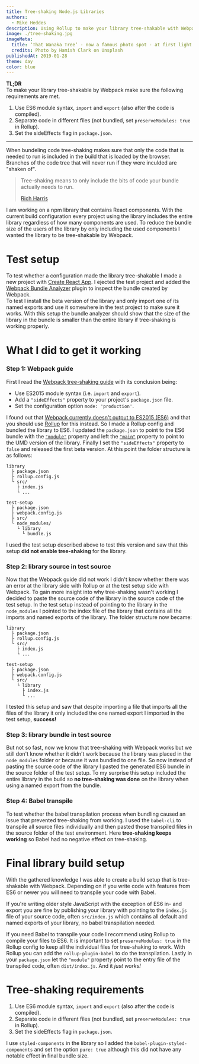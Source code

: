 ```yaml
---
title: Tree-shaking Node.js Libraries
authors:
  - Mike Heddes
description: Using Rollup to make your library tree-shakable with Webpack
image: ./tree-shaking.jpg
imageMeta:
  title: ‘That Wanaka Tree’ - now a famous photo spot - at first light on the last day of winter. Serene and picturesque.
  credits: Photo by Hamish Clark on Unsplash
publishedAt: 2019-01-28
theme: day
color: blue
---
```


**TL;DR**<br/>
To make your library tree-shakable by Webpack make sure the following requirements are met.
1. Use ES6 module syntax, `import` and `export` (also after the code is compiled).
2. Separate code in different files (not bundled, set `preserveModules: true` in Rollup).
3. Set the sideEffects flag in `package.json`.

---

When bundeling code tree-shaking makes sure that only the code that is needed to run is included in the build that is loaded by the browser. Branches of the code tree that will never run if they were inculded are "shaken of".

> Tree-shaking means to only include the bits of code your bundle actually needs to run.
>
> [Rich Harris](https://medium.com/@Rich_Harris/tree-shaking-versus-dead-code-elimination-d3765df85c80)


I am working on a npm library that contains React components. With the current build configuration every project using the library includes the entire library regardless of how many components are used. To reduce the bundle size of the users of the library by only including the used components I wanted the library to be tree-shakable by Webpack.

# Test setup
To test whether a configuration made the library tree-shakable I made a new project with [Create React App](https://github.com/facebook/create-react-app). I ejected the test project and added the [Webpack Bundle Analyzer](https://github.com/webpack-contrib/webpack-bundle-analyzer) plugin to inspect the bundle created by Webpack.<br/>To test I install the beta version of the library and only import one of its named exports and use it somewhere in the test project to make sure it works. With this setup the bundle analyzer should show that the size of the library in the bundle is smaller than the entire library if tree-shaking is working properly.


# What I did to get it working
### Step 1: Webpack guide
First I read the [Webpack tree-shaking guide](https://webpack.js.org/guides/tree-shaking/) with its conclusion being:

- Use ES2015 module syntax (i.e. `import` and `export`).
- Add a `"sideEffects"` property to your project's `package.json` file.
- Set the configuration option `mode: 'production'`.

I found out that [Webpack currently doesn't output to ES2015 (ES6)](https://stackoverflow.com/questions/50058680/use-webpack-to-output-es6) and that you should use [Rollup](https://rollupjs.org) for this instead. So I made a Rollup config and bundled the library to ES6. I updated the `package.json` to point to the ES6 bundle with the [`"module"`](https://stackoverflow.com/questions/42708484/what-is-the-module-package-json-field-for/42817320) property and left the [`"main"`](https://docs.npmjs.com/files/package.json#main) property to point to the UMD version of the library. Finally I set the `"sideEffects"` property to `false` and released the first beta version. At this point the folder structure is as follows:

```
library
  ├ package.json
  ├ rollup.config.js
  └ src/
    ├ index.js
    └ ...

test-setup
  ├ package.json
  ├ webpack.config.js
  ├ src/
  └ node_modules/
    └ library
      └ bundle.js
```

I used the test setup described above to test this version and saw that this setup **did not enable tree-shaking** for the library.

### Step 2: library source in test source
Now that the Webpack guide did not work I didn't know whether there was an error at the library side with Rollup or at the test setup side with Webpack. To gain more insight into why tree-shaking wasn't working I decided to paste the source code of the library in the source code of the test setup. In the test setup instead of pointing to the library in the `node_modules` I pointed to the index file of the library that contains all the imports and named exports of the library. The folder structure now became:

```
library
  ├ package.json
  ├ rollup.config.js
  └ src/
    ├ index.js
    └ ...

test-setup
  ├ package.json
  ├ webpack.config.js
  └ src/
    └ library
      ├ index.js
      └ ...
```

I tested this setup and saw that despite importing a file that imports all the files of the library it only included the one named export I imported in the test setup, **success!**

### Step 3: library bundle in test source
But not so fast, now we know that tree-shaking with Webpack works but we still don't know whether it didn't work because the library was placed in the `node_modules` folder or because it was bundled to one file. So now instead of pasting the source code of the library I pasted the generated ES6 bundle in the source folder of the test setup. To my surprise this setup included the entire library in the build so **no tree-shaking was done** on the library when using a named export from the bundle.

### Step 4: Babel transpile
To test whether the babel transpilation process when bundling caused an issue that prevented tree-shaking from working. I used the `babel-cli` to transpile all source files individually and then pasted those transpiled files in the source folder of the test environment. Here **tree-shaking keeps working** so Babel had no negative effect on tree-shaking.

# Final library build setup
With the gathered knowledge I was able to create a build setup that is tree-shakable with Webpack. Depending on if you write code with features from ES6 or newer you will need to transpile your code with Babel.

If you're writing older style JavaScript with the exception of ES6 in- and export you are fine by publishing your library with pointing to the `index.js` file of your source code, often `src/index.js` which contains all default and named exports of your library, no babel transpilation needed.

If you need Babel to transpile your code I recommend using Rollup to compile your files to ES6. It is important to set `preserveModules: true` in the Rollup config to keep all the individual files for tree-shaking to work. With Rollup you can add the `rollup-plugin-babel` to do the transpilation. Lastly in your `package.json` let the `"module"` property point to the entry file of the transpiled code, often `dist/index.js`. And it *just works!*

# Tree-shaking requirements
1. Use ES6 module syntax, `import` and `export` (also after the code is compiled).
2. Separate code in different files (not bundled, set `preserveModules: true` in Rollup).
3. Set the sideEffects flag in `package.json`.

I use `styled-components` in the library so I added the `babel-plugin-styled-components` and set the option `pure: true` although this did not have any notable effect in final bundle size.



